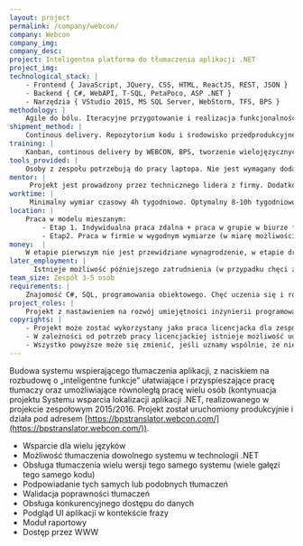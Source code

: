 ```yaml
---
layout: project
permalink: /company/webcon/
company: Webcon
company_img:
company_desc:
project: Inteligentna platforma do tłumaczenia aplikacji .NET
project_img:
technological_stack: |
    - Frontend { JavaScript, JQuery, CSS, HTML, ReactJS, REST, JSON }
    - Backend { C#, WebAPI, T-SQL, PetaPoco, ASP .NET }
    - Narzędzia { VStudio 2015, MS SQL Server, WebStorm, TFS, BPS }
methodology: |
    Agile do bólu. Iteracyjne przygotowanie i realizacja funkcjonalności. Kanban do sterowania bieżącymi zadaniami. Interdyscyplinarny, samoorganizujący się zespół.
shipment_method: |
    Continous delivery. Repozytorium kodu i środowisko przedprodukcyjne na serwerach firmy. Cotygodniowe spotkania (2-4h) z podsumowaniem i przydziałem nowych zadań.
training: |
    Kanban, continous delivery by WEBCON, BPS, tworzenie wielojęzycznych aplikacji w środowisku .NET przeprowadzane przez pracownika firmy WEBCON podczas cotygodniowych spotkań. Wymagana jest znajomość podstaw platformy .NET i języka C#, SQL i programowania obiektowego. Pozostałe technologie i zagadnienia można poznawać na bieżąco.
tools_provided: |
    Osoby z zespołu potrzebują do pracy laptopa. Nie jest wymagany dodatkowy sprzęt. Środowisko do pracy grupowej będzie udostępnione na serwerach firmy. Jeden dzień w tygodniu jest dla zespołu dostępna sala w firmie do pracy grupowej. Tam też odbywają się cotygodniowe spotkania.
mentor: |
     Projekt jest prowadzony przez technicznego lidera z firmy. Dodatkowo można liczyć na wsparcie techniczne osób realizujących zeszłoroczny projekt (część została zatrudniona w firmie).
worktime: |
     Minimalny wymiar czasowy 4h tygodniowo. Optymalny 8-10h tygodniowo.
location: |
    Praca w modelu mieszanym:
        - Etap 1. Indywidualna praca zdalna + praca w grupie w biurze firmy + spotkania i szkolenia w firmie
        - Etap2. Praca w firmie w wygodnym wymiarze (w miarę możliwości i chęci poszczególnych członków zespołu)
money:  |
    W etapie pierwszym nie jest przewidziane wynagrodzenie, w etapie drugim wynagrodzenie za pracę.
later_employment: |
      Istnieje możliwość późniejszego zatrudnienia (w przypadku chęci z obu stron). Jest to częsta praktyka. Jest również możliwość zatrudnienia już w trakcie trwania projektu (patrz Etap 2.)
team_size: Zespół 3-5 osób
requirements: |
    Znajomość C#, SQL, programowania obiektowego. Chęć uczenia się i rozwijania umiejętności. Zainteresowania dowolne, w firmie dzielimy wiele pasji. Łączy nas chęć tworzenia czegoś naprawdę dobrego. Nie wymagane jest wcześniejsze praktyczne doświadczenie.
project_roles: |
    Projekt z nastawieniem na rozwój umiejętności inżynierii programowania, tworzenia produkcyjnych rozwiązań dla klientów. Nauka zwinnego wytwarzania programów z wykorzystaniem zwinnych technik. Nacisk na pracę zespołową i samoorganizujący się zespół, umiejętność wymiany obowiązków, przejmowania i pomocy w zadaniach. To czy powstaną wydzielone role np. tester zależy tylko od zespołu.
copyrights: |
    - Projekt może zostać wykorzystany jako praca licencjacka dla zespołu. Prowadzenie projektu będzie to uwzględniać. W ubiegłym roku praca licencjacka została sprawnie przygotowana i wysoko oceniona.
    - W zależności od potrzeb pracy licencjackiej istnieje możliwość udzielenia niewyłącznej bezpłatnej licencji na prototyp, a przekazanie praw autorskich na wersję produkcyjną lub udzielenie niewyłącznej bezpłatnej licencji na całe rozwiązanie.
    - Wszystko powyższe może się zmienić, jeśli uznamy wspólnie, że nie działa dobrze.
---
```

Budowa systemu wspierającego tłumaczenia aplikacji, z naciskiem na rozbudowę o „inteligentne funkcje” ułatwiające i przyspieszające pracę tłumaczy oraz umożliwiające równoległą pracę wielu osób (kontynuacja projektu Systemu wsparcia lokalizacji aplikacji .NET, realizowanego w projekcie zespołowym 2015/2016. Projekt został uruchomiony produkcyjnie i działa pod adresem [https://bpstranslator.webcon.com/](https://bpstranslator.webcon.com/)).

- Wsparcie dla wielu języków
- Możliwość tłumaczenia dowolnego systemu w technologii .NET
- Obsługa tłumaczenia wielu wersji tego samego systemu (wiele gałęzi tego samego kodu)
- Podpowiadanie tych samych lub podobnych tłumaczeń
- Walidacja poprawności tłumaczeń
- Obsługa konkurencyjnego dostępu do danych
- Podgląd UI aplikacji w kontekście frazy
- Moduł raportowy
- Dostęp przez WWW